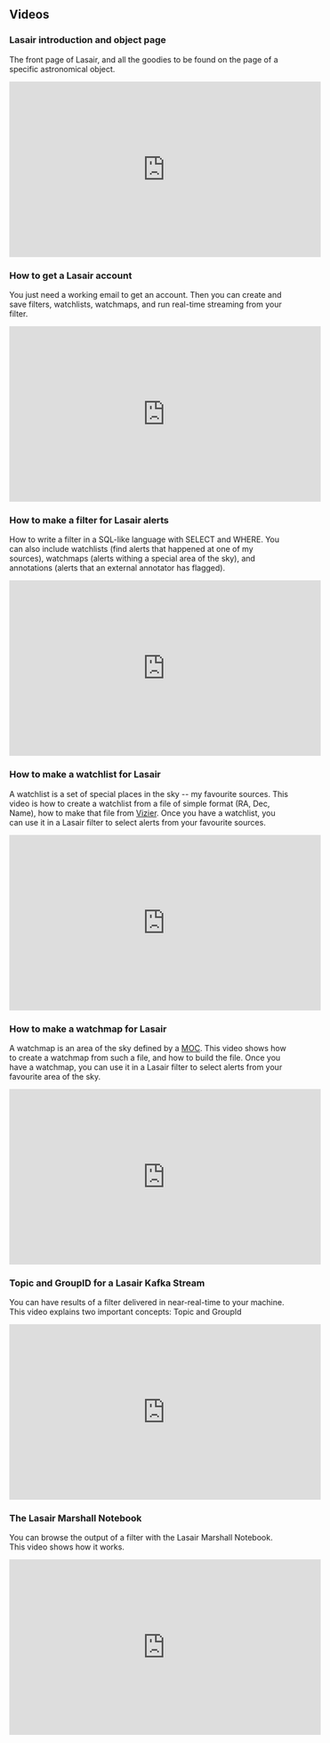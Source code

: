 ## Videos

### Lasair introduction and object page

The front page of Lasair, and all the goodies to be found on the page of a specific astronomical object.

<iframe width="560" height="315" src="https://www.youtube.com/embed/CKunfN98AO0?si=nustwSzIEvlfjC-1" title="YouTube video player" frameborder="0" allow="accelerometer; autoplay; clipboard-write; encrypted-media; gyroscope; picture-in-picture; web-share" referrerpolicy="strict-origin-when-cross-origin" allowfullscreen></iframe>

### How to get a Lasair account

You just need a working email to get an account. Then you can create and save filters, watchlists, watchmaps, and run real-time streaming from your filter.

<iframe width="560" height="315" src="https://www.youtube.com/embed/ekjl5DpLV_Q?si=rw5V4U26Kc0f3XBs" title="YouTube video player" frameborder="0" allow="accelerometer; autoplay; clipboard-write; encrypted-media; gyroscope; picture-in-picture; web-share" referrerpolicy="strict-origin-when-cross-origin" allowfullscreen></iframe>


### How to make a filter for Lasair alerts

How to write a filter in a SQL-like language with SELECT and WHERE. You can also include watchlists (find alerts that happened at one of my sources), watchmaps (alerts withing a special area of the sky), and annotations (alerts that an external annotator has flagged).

<iframe width="560" height="315" src="https://www.youtube.com/embed/FB9vCVXsABg?si=N8VSzxFHUAJCJdr9" title="YouTube video player" frameborder="0" allow="accelerometer; autoplay; clipboard-write; encrypted-media; gyroscope; picture-in-picture; web-share" referrerpolicy="strict-origin-when-cross-origin" allowfullscreen></iframe>

### How to make a watchlist for Lasair

A watchlist is a set of special places in the sky -- my favourite sources. This video is how to create a watchlist from a file of simple format (RA, Dec, Name), how to make that file from [Vizier](https://vizier.cds.unistra.fr/viz-bin/VizieR). Once you have a watchlist, you can use it in a Lasair filter to select alerts from your favourite sources.

<iframe width="560" height="315" src="https://www.youtube.com/embed/Aug9xxJFsqI?si=18-eU5HYWWl_iX9O" title="YouTube video player" frameborder="0" allow="accelerometer; autoplay; clipboard-write; encrypted-media; gyroscope; picture-in-picture; web-share" referrerpolicy="strict-origin-when-cross-origin" allowfullscreen></iframe>

### How to make a watchmap for Lasair

A watchmap is an area of the sky defined by a [MOC](https://cds-astro.github.io/mocpy/). This video shows how to create a watchmap from such a file, and how to build the file. Once you have a watchmap, you can use it in a Lasair filter to select alerts from your favourite area of the sky.

<iframe width="560" height="315" src="https://www.youtube.com/embed/hoVEeWGOum0?si=e0J8WsJ5kzH0VKm6" title="YouTube video player" frameborder="0" allow="accelerometer; autoplay; clipboard-write; encrypted-media; gyroscope; picture-in-picture; web-share" referrerpolicy="strict-origin-when-cross-origin" allowfullscreen></iframe>

### Topic and GroupID for a Lasair Kafka Stream

You can have results of a filter delivered in near-real-time to your machine. 
This video explains two important concepts: Topic and GroupId

<iframe width="560" height="315" src="https://www.youtube.com/embed/HJneKr1EhmY?si=0Gg15nKFHNVeuxx2" title="YouTube video player" frameborder="0" allow="accelerometer; autoplay; clipboard-write; encrypted-media; gyroscope; picture-in-picture; web-share" referrerpolicy="strict-origin-when-cross-origin" allowfullscreen></iframe>

### The Lasair Marshall Notebook

You can browse the output of a filter with the Lasair Marshall Notebook.
This video shows how it works.

<iframe width="560" height="315" src="https://www.youtube.com/embed/sgH5cQk-TDU?si=qGDSCHSLErwOGZgh" title="YouTube video player" frameborder="0" allow="accelerometer; autoplay; clipboard-write; encrypted-media; gyroscope; picture-in-picture; web-share" referrerpolicy="strict-origin-when-cross-origin" allowfullscreen></iframe>

